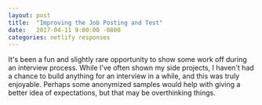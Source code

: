 ```yaml
---
layout: post
title:  "Improving the Job Posting and Test"
date:   2017-04-11 9:00:00 -0800
categories: netlify responses
---
```


It's been a fun and slightly rare opportunity to show some work off during an interview process. While I've often shown my side projects, I haven't had a chance to build anything for an interview in a while, and this was truly enjoyable. Perhaps some anonymized samples would help with giving a better idea of expectations, but that may be overthinking things.
